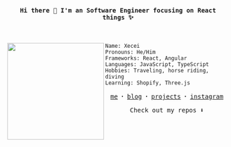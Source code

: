 <h4 align="center"><samp> Hi there 👋 I'm an Software Engineer focusing on React things ✨ </samp></h4>
<br />
<div>
  <img align="left" src="https://i.redd.it/h7dae4o0uk461.jpg"  width="220" /> 
  
  ```
  Name: Xecei
  Pronouns: He/Him
  Frameworks: React, Angular
  Languages: JavaScript, TypeScript
  Hobbies: Traveling, horse riding, diving
  Learning: Shopify, Three.js
  ```
  
  <p align="center">
    <samp>
      <a href="#">me</a> ꞏ
      <a href="#">blog</a> ꞏ
      <a href="#">projects</a> ꞏ
      <a href="https://instagram.com">instagram</a>
    </samp>
  </p>
</div>

<p align="center" display="block">
  <samp>
    Check out my repos ⬇️ 
  </samp>
</p>

<!--
**xecei/xecei** is a ✨ _special_ ✨ repository because its `README.md` (this file) appears on your GitHub profile.

Here are some ideas to get you started:

- 🔭 I’m currently working on ...
- 🌱 I’m currently learning ...
- 👯 I’m looking to collaborate on ...
- 🤔 I’m looking for help with ...
- 💬 Ask me about ...
- 📫 How to reach me: ...
- 😄 Pronouns: ...
- ⚡ Fun fact: ...
-->
